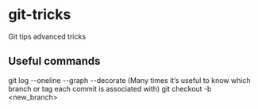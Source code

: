 # git-tricks
Git tips advanced tricks

## Useful commands
git log --oneline --graph --decorate (Many times it’s useful to know which branch or tag each commit is associated with)
git checkout -b <new_branch>